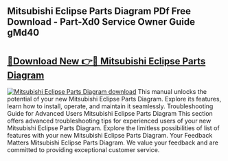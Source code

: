## Mitsubishi Eclipse Parts Diagram PDf Free Download - Part-Xd0 Service Owner Guide gMd40

# <h2><a href="http://dfqw5nq.blite.top/?on=Mitsubishi+Eclipse+Parts+Diagram">🔗Download New 👉🔴 Mitsubishi Eclipse Parts Diagram</a></h2>

[![Mitsubishi Eclipse Parts Diagram download](https://i.imgur.com/lujVjoI.png)](http://dfqw5nq.blite.top/?on=Mitsubishi+Eclipse+Parts+Diagram)
This manual unlocks the potential of your new Mitsubishi Eclipse Parts Diagram. Explore its features, learn how to install, operate, and maintain it seamlessly. Troubleshooting Guide for Advanced Users Mitsubishi Eclipse Parts Diagram This section offers advanced troubleshooting tips for experienced users of your new Mitsubishi Eclipse Parts Diagram. Explore the limitless possibilities of list of features with your new Mitsubishi Eclipse Parts Diagram. Your Feedback Matters Mitsubishi Eclipse Parts Diagram. We value your feedback and are committed to providing exceptional customer service.

